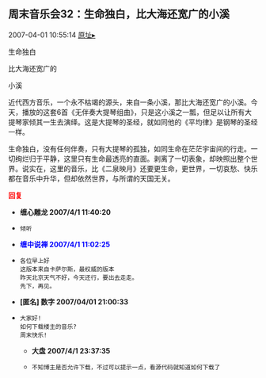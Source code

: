 ## 周末音乐会32：生命独白，比大海还宽广的小溪
2007-04-01 10:55:14
[原址▸](http://www.fxgan.com/chan_time/2007_01_06/522.htm)


生命独白

比大海还宽广的

小溪

近代西方音乐，一个永不枯竭的源头，来自一条小溪，那比大海还宽广的小溪。今天，播放的这套6首《无伴奏大提琴组曲》，只是这小溪之一瓢，但足以让所有大提琴家倾其一生去演绎。这是大提琴的圣经，就如同他的《平均律》是钢琴的圣经一样。

生命独白，没有任何伴奏，只有大提琴的孤独，如同生命在茫茫宇宙间的行走。一切绚烂归于平静，这里只有生命最透亮的直面。剥离了一切表象，却映照出整个世界。说实在，这里的音乐，比《二泉映月》还要更生命，更世界，一切哀愁、快乐都在音乐中升华，但却依然世界，与所谓的天国无关。




**<font color='red'>回复</font>**


- **缠心雕龙 2007/4/1 11:40:20**
- ```
  倾听
  ```
- **<font color='blue'>缠中说禅 2007/4/1 11:02:25</font>**
- ```
  各位早上好
  这版本来自卡萨尔斯，最权威的版本
  昨天北京天气不好，今天还行，要出去走走。
  先下，再见。
  ```
- **[匿名] 数字  2007/04/01 21:00:33**
- ```
  大家好!
  如何下载楼主的音乐?
  周末快乐! 
  ```
   - **大盘 2007/4/1 23:37:35**
   - ```
     不知博主是否允许下载，不过可以提示一点，看源代码就知道如何下载了
     ```
